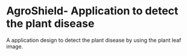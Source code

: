 # AgroShield- Application to detect the plant disease

 A application design to detect the plant disease by using the plant leaf image.

